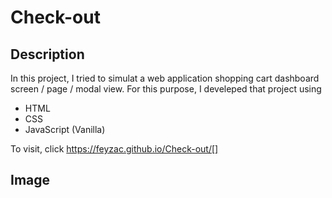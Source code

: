 # Check-out

## Description

In this project, I tried to simulat a web application shopping cart dashboard screen / page / modal view. For this purpose, I develeped that project using 
- HTML
- CSS
- JavaScript (Vanilla)

To visit, click https://feyzac.github.io/Check-out/[]

## Image
